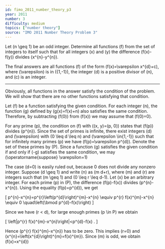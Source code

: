 ```yaml
---
id: fimo_2011_number_theory_p3
year: 2011
number: 3
difficulty: medium
topics: ["number theory"]
source: "IMO 2011 Number Theory Problem 3"
---
```


Let \(n \geq 1\) be an odd integer. Determine all functions \(f\) from the set of integers to itself such that for all integers \(x\) and \(y\) the difference \(f(x)-f(y)\) divides \(x^{n}-y^{n}\).

The final answers are all functions \(f\) of the form \(f(x)=\varepsilon x^{d}+c\), where \(\varepsilon\) is in \(\{1,-1\}\), the integer \(d\) is a positive divisor of \(n\), and \(c\) is an integer.

---
Obviously, all functions in the answer satisfy the condition of the problem. We will show that there are no other functions satisfying that condition.

Let \(f\) be a function satisfying the given condition. For each integer \(n\), the function \(g\) defined by \(g(x)=f(x)+n\) also satisfies the same condition. Therefore, by subtracting \(f(0)\) from \(f(x)\) we may assume that \(f(0)=0\).

For any prime \(p\), the condition on \(f\) with \((x, y)=(p, 0)\) states that \(f(p)\) divides \(p^{n}\). Since the set of primes is infinite, there exist integers \(d\) and \(\varepsilon\) with \(0 \leq d \leq n\) and \(\varepsilon \in\{1,-1\}\) such that for infinitely many primes \(p\) we have \(f(p)=\varepsilon p^{d}\). Denote the set of these primes by \(P\). Since a function \(g\) satisfies the given condition if and only if \(-g\) satisfies the same condition, we may \(\operatorname{suppose} \varepsilon=1\)

The case \(d=0\) is easily ruled out, because 0 does not divide any nonzero integer. Suppose \(d \geq 1\) and write \(n\) as \(m d+r\), where \(m\) and \(r\) are integers such that \(m \geq 1\) and \(0 \leq r \leq d-1\). Let \(x\) be an arbitrary integer. For each prime \(p\) in \(P\), the difference \(f(p)-f(x)\) divides \(p^{n}-x^{n}\). Using the equality \(f(p)=p^{d}\), we get

\[
p^{n}-x^{n}=p^{r}\left(p^{d}\right)^{m}-x^{n} \equiv p^{r} f(x)^{m}-x^{n} \equiv 0 \quad\left(\bmod p^{d}-f(x)\right)
\]

Since we have \(r < d\), for large enough primes \(p \in P\) we obtain

\[
\left|p^{r} f(x)^{m}-x^{n}\right|<p^{d}-f(x) .
\]

Hence \(p^{r} f(x)^{m}-x^{n}\) has to be zero. This implies \(r=0\) and \(x^{n}=\left(x^{d}\right)^{m}=f(x)^{m}\). Since \(m\) is odd, we obtain \(f(x)=x^{d}\)
